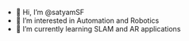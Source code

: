 - 👋 Hi, I’m @satyamSF
- 👀 I’m interested in Automation and Robotics
- 🌱 I’m currently learning SLAM and AR applications

<!---
satyamSF/satyamSF is a ✨ special ✨ repository because its `README.md` (this file) appears on your GitHub profile.
You can click the Preview link to take a look at your changes.
--->
